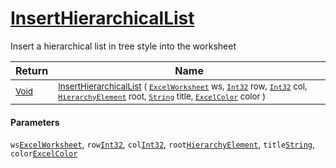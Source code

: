 # [InsertHierarchicalList](./ExcelHelper-100664036.md)

Insert a hierarchical list in tree style into the worksheet

| Return | Name | 
| --- | --- | 
| <sub>[Void](https://docs.microsoft.com/en-us/dotnet/api/System.Void)</sub>| <sub>[InsertHierarchicalList](./ExcelHelper-100664036.md) ( [`ExcelWorksheet`](./ExcelHelper-100664036.md) ws, [`Int32`](https://docs.microsoft.com/en-us/dotnet/api/System.Int32) row, [`Int32`](https://docs.microsoft.com/en-us/dotnet/api/System.Int32) col, [`HierarchyElement`](./../HierarchyElement.md) root, [`String`](https://docs.microsoft.com/en-us/dotnet/api/System.String) title, [`ExcelColor`](./../Excel/ExcelColor.md) color )</sub>| <br>


#### Parameters
 `ws`[`ExcelWorksheet`](./ExcelHelper-100664036.md),  `row`[`Int32`](https://docs.microsoft.com/en-us/dotnet/api/System.Int32),  `col`[`Int32`](https://docs.microsoft.com/en-us/dotnet/api/System.Int32),  `root`[`HierarchyElement`](./../HierarchyElement.md),  `title`[`String`](https://docs.microsoft.com/en-us/dotnet/api/System.String),  `color`[`ExcelColor`](./../Excel/ExcelColor.md)
